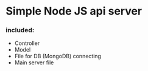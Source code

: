 # Simple Node JS api server

### included:
  - Controller
  - Model
  - File for DB (MongoDB) connecting
  - Main server file